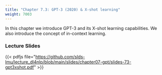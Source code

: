 ```yaml
---
title: "Chapter 7.3: GPT-3 (2020) & X-shot learning"
weight: 7003
---
```

In this chapter we introduce GPT-3 and its X-shot learning capabilities. We also introduce the concept of in-context learning. 

<!--more-->
### Lecture Slides

{{< pdfjs file="https://github.com/slds-lmu/lecture_dl4nlp/blob/main/slides/chapter07-gpt/slides-73-gpt3xshot.pdf" >}}
